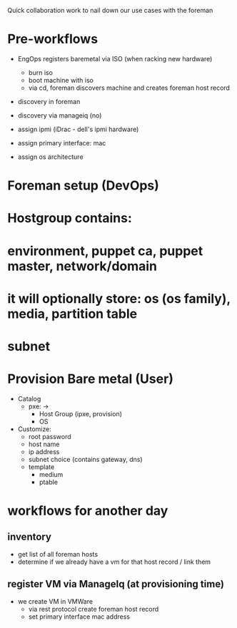 Quick collaboration work to nail down our use cases with the foreman

# Pre-workflows

- EngOps registers baremetal via ISO (when racking new hardware)
    - burn iso
    - boot machine with iso
    - via cd, foreman discovers machine and creates foreman host record
- discovery in foreman
- discovery via manageiq (no)

- assign ipmi (iDrac - dell's ipmi hardware)
- assign primary interface: mac
- assign os architecture

# Foreman setup (DevOps)
# Hostgroup contains:
#   environment, puppet ca, puppet master, network/domain
#   it will optionally store: os (os family), media, partition table
# subnet


# Provision Bare metal (User)

- Catalog
    + pxe: ->
        + Host Group (ipxe, provision)
        + OS
- Customize:
    + root password
    + host name
    + ip address
    + subnet choice (contains gateway, dns)
    + template
        + medium
        + ptable

# workflows for another day

## inventory

- get list of all foreman hosts
- determine if we already have a vm for that host record / link them

## register VM via ManageIq (at provisioning time)

- we create VM in VMWare
    - via rest protocol create foreman host record
    - set primary interface mac address
